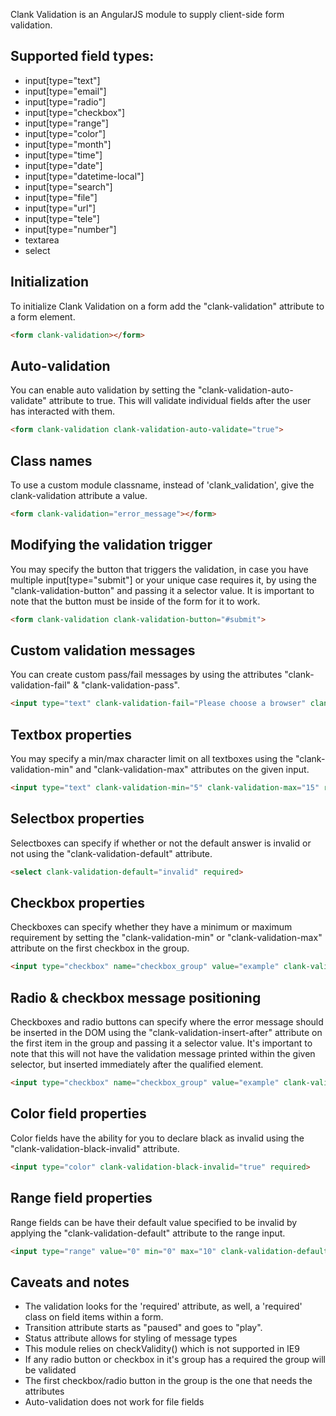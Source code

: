 Clank Validation is an AngularJS module to supply client-side form validation.

## Supported field types:
  - input[type="text"]
  - input[type="email"]
  - input[type="radio"]
  - input[type="checkbox"]
  - input[type="range"]
  - input[type="color"]
  - input[type="month"]
  - input[type="time"]
  - input[type="date"]
  - input[type="datetime-local"]
  - input[type="search"]
  - input[type="file"]       
  - input[type="url"]       
  - input[type="tele"]       
  - input[type="number"]                    
  - textarea
  - select

## Initialization
To initialize Clank Validation on a form add the "clank-validation" attribute to a form element.
```html
<form clank-validation></form>
```

## Auto-validation
You can enable auto validation by setting the "clank-validation-auto-validate" attribute to true. This will validate individual fields after the user has interacted with them.
```html
<form clank-validation clank-validation-auto-validate="true">
```

## Class names
To use a custom module classname, instead of 'clank_validation', give the clank-validation attribute a value.
```html
<form clank-validation="error_message"></form>
```

## Modifying the validation trigger
You may specify the button that triggers the validation, in case you have multiple input[type="submit"] or your unique case requires it, by using the "clank-validation-button" and passing it a selector value. It is important to note that the button must be inside of the form for it to work.
```html
<form clank-validation clank-validation-button="#submit">
```

## Custom validation messages
You can create custom pass/fail messages by using the attributes "clank-validation-fail" & "clank-validation-pass".
```html
<input type="text" clank-validation-fail="Please choose a browser" clank-validation-pass="Correct!" required>
```

## Textbox properties
You may specify a min/max character limit on all textboxes using the "clank-validation-min" and "clank-validation-max" attributes on the given input.
```html
<input type="text" clank-validation-min="5" clank-validation-max="15" required>
```

## Selectbox properties
Selectboxes can specify if whether or not the default answer is invalid or not using the "clank-validation-default" attribute.
```html
<select clank-validation-default="invalid" required>
```
  
## Checkbox properties
Checkboxes can specify whether they have a minimum or maximum requirement by setting the "clank-validation-min" or "clank-validation-max" attribute on the first checkbox in the group.
```html
<input type="checkbox" name="checkbox_group" value="example" clank-validation-min="2" clank-validation-max="4" required>
```
  
## Radio & checkbox message positioning
Checkboxes and radio buttons can specify where the error message should be inserted in the DOM using the "clank-validation-insert-after" attribute on the first item in the group and passing  it a selector value. It's important to note that this will not have the validation message printed within the given selector, but inserted immediately after the qualified element. 
```html
<input type="checkbox" name="checkbox_group" value="example" clank-validation-insert-after=".any_selector_type" required>
```
  
## Color field properties
Color fields have the ability for you to declare black as invalid using the "clank-validation-black-invalid" attribute.
```html
<input type="color" clank-validation-black-invalid="true" required>
```

## Range field properties
Range fields can be have their default value specified to be invalid by applying the "clank-validation-default" attribute to the range input. 
```html
<input type="range" value="0" min="0" max="10" clank-validation-default="0" required>
```

## Caveats and notes
- The validation looks for the 'required' attribute, as well, a 'required' class on field items within a form.
- Transition attribute starts as "paused" and goes to "play".
- Status attribute allows for styling of message types
- This module relies on checkValidity() which is not supported in IE9
- If any radio button or checkbox in it's group has a required the group will be validated
- The first checkbox/radio button in the group is the one that needs the attributes 
- Auto-validation does not work for file fields  
  
  


  
